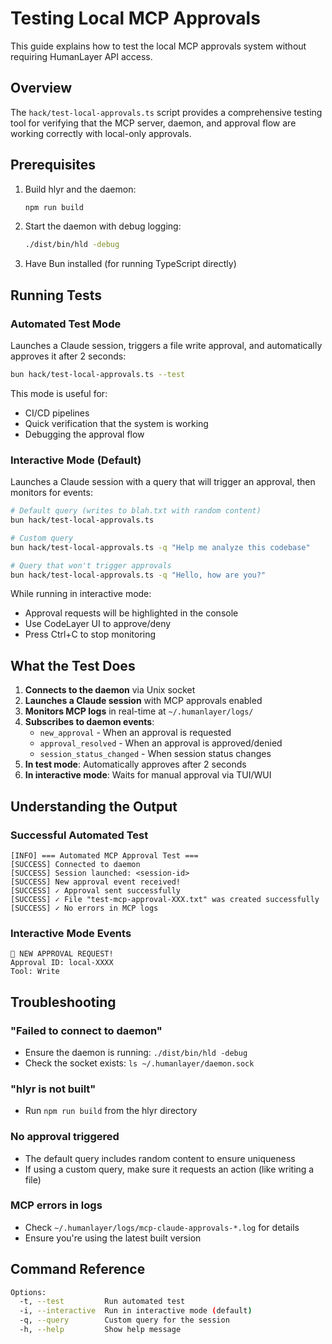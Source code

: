 # Testing Local MCP Approvals

This guide explains how to test the local MCP approvals system without requiring HumanLayer API access.

## Overview

The `hack/test-local-approvals.ts` script provides a comprehensive testing tool for verifying that the MCP server, daemon, and approval flow are working correctly with local-only approvals.

## Prerequisites

1. Build hlyr and the daemon:

   ```bash
   npm run build
   ```

2. Start the daemon with debug logging:

   ```bash
   ./dist/bin/hld -debug
   ```

3. Have Bun installed (for running TypeScript directly)

## Running Tests

### Automated Test Mode

Launches a Claude session, triggers a file write approval, and automatically approves it after 2 seconds:

```bash
bun hack/test-local-approvals.ts --test
```

This mode is useful for:

- CI/CD pipelines
- Quick verification that the system is working
- Debugging the approval flow

### Interactive Mode (Default)

Launches a Claude session with a query that will trigger an approval, then monitors for events:

```bash
# Default query (writes to blah.txt with random content)
bun hack/test-local-approvals.ts

# Custom query
bun hack/test-local-approvals.ts -q "Help me analyze this codebase"

# Query that won't trigger approvals
bun hack/test-local-approvals.ts -q "Hello, how are you?"
```

While running in interactive mode:

- Approval requests will be highlighted in the console
- Use CodeLayer UI to approve/deny
- Press Ctrl+C to stop monitoring

## What the Test Does

1. **Connects to the daemon** via Unix socket
2. **Launches a Claude session** with MCP approvals enabled
3. **Monitors MCP logs** in real-time at `~/.humanlayer/logs/`
4. **Subscribes to daemon events**:
   - `new_approval` - When an approval is requested
   - `approval_resolved` - When an approval is approved/denied
   - `session_status_changed` - When session status changes
5. **In test mode**: Automatically approves after 2 seconds
6. **In interactive mode**: Waits for manual approval via TUI/WUI

## Understanding the Output

### Successful Automated Test

```
[INFO] === Automated MCP Approval Test ===
[SUCCESS] Connected to daemon
[SUCCESS] Session launched: <session-id>
[SUCCESS] New approval event received!
[SUCCESS] ✓ Approval sent successfully
[SUCCESS] ✓ File "test-mcp-approval-XXX.txt" was created successfully
[SUCCESS] ✓ No errors in MCP logs
```

### Interactive Mode Events

```
🔔 NEW APPROVAL REQUEST!
Approval ID: local-XXXX
Tool: Write
```

## Troubleshooting

### "Failed to connect to daemon"

- Ensure the daemon is running: `./dist/bin/hld -debug`
- Check the socket exists: `ls ~/.humanlayer/daemon.sock`

### "hlyr is not built"

- Run `npm run build` from the hlyr directory

### No approval triggered

- The default query includes random content to ensure uniqueness
- If using a custom query, make sure it requests an action (like writing a file)

### MCP errors in logs

- Check `~/.humanlayer/logs/mcp-claude-approvals-*.log` for details
- Ensure you're using the latest built version

## Command Reference

```bash
Options:
  -t, --test         Run automated test
  -i, --interactive  Run in interactive mode (default)
  -q, --query        Custom query for the session
  -h, --help         Show help message
```
